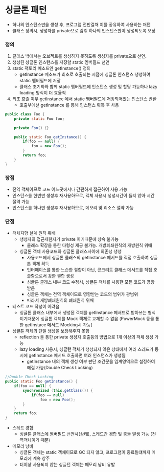 # 싱글톤 패턴
* 하나의 인스턴스만을 생성 후, 프로그램 전반걸쳐 이를 공유하여 사용하는 패턴
* 클래스 정의시, 생성자를 private으로 감춰 하나의 인스턴스만이 생성되도록 보장

### 정의
1. 클래스 밖에서는 오브젝트를 생성하지 못하도록 생성자를 private으로 선언.
2. 생성된 싱글톤 인스턴스를 저장할 static 멤버필드 선언
3. static 팩토리 메소드인 getInstance() 정의 
   * getInstance 메소드가 최초로 호출되는 시점에 싱글톤 인스턴스 생성하여 static 멤버필드에 저장
   * 클래스 초기화와 함께 static 멤버필드에 인스턴스 생성 및 할당 가능하나 lazy loading 방식이 더 효율적
4. 최초 효출 이우  getInstance 에서 static 멤버필드에 저장되어있는 인스턴스 반환
   * 호출부에선 getInstance 를 통해 인스턴스 획득 후 사용

```java
public class Foo {
	private static Foo foo;
	
	private Foo() {}
	
	public static Foo getInstance() {
		if(foo == null) {
			foo = new Foo();
		}
		return foo;
	}
}
```

### 장점
* 전역 객체이므로 코드 어느곳에서나 간편하게 접근하여 사용 가능
* 인스턴스를 한번만 생성후 재사용하므로, 객체 사용시 생성시간이 들지 않아 시간 절약 가능
* 인스턴스를 하나만 생성후 재사용하므로, 메모리 및 리소스 절약 가능

### 단점
* 객체지향 설계 원칙 위배
	* 생성자의 접근제한자가 private 이기때문에 상속 불가능
		* 클래스 확장을 통한 다형성 제공 불가능. 개방폐쇄원칙의 개방원칙 위배
	* 싱글톤 객체 사용코드와 싱글톤 클래스사이에 의존성 생성
		* 사용코드에서 싱글톤 클래스의 getInstance 메서드를 직접 호출하여 싱글톤 객체 획득
		* 인터페이스를 통한 느슨한 결합이 아닌, 콘크리트 클래스 메서드를 직접 호출함으로서 강한 결합 생성 
		* 싱글톤 클래스 내부 코드 수정시, 싱글톤 객체를 사용한 모든 코드가 영향 받음
		* 싱글톤 객체는 전역 객체이므로 영향받는 코드의 범위가 광범위
		* 따라서 개방폐쇄원칙의 폐쇄원칙 위배
* 테스트 코드 작성이 어려움
	* 싱글톤 클래스 내부에서 생성된 객체를 getInstance 메서드로 받아쓰는 형식이기때문에 싱글톤 객체를 Mock 객체로 교체할 수 없음 (PowerMock 등을 통한 getInstace 메서드 Mocking시 가능)
* 싱글톤 객체의 단일 생성을 보장해주지 못함
	* reflection 을 통한 private 생성자 호출등의 방법으로 1개 이상의 객체 생성 가능
	* lazy loading 사용시, 싱글턴 객체가 생성되지 않은 상태에서 여러 스레드가 동시에 getInstance 메서드 호출하면 여러 인스턴스가 생성됨
		* getInstance 내의 객체 생성 여부 판단 조건문을 임계영역으로 설정하여 해결 가능(Double Check Locking)
```java
//Double Check Locking
public static Foo getInstance() {     
	if(foo == null) {                  
		synchronized (this.getClass()) {    
			if(foo == null) 
				foo = new Foo();
		}
	}
	return foo;                       
}
```
* 스레드 경합
	* 싱글톤 클래스에 멤버필드 선언시(상태), 스레드간 경합 및 충돌 발생 가능 (전역객체이기 때문)
* 메모리 낭비
	* 싱글톤 객체는 static 객체이므로 GC 되지 않고, 프로그램이 종료될떄까지 메모리에 계속 상주
	* 더이상 사용되지 않는 싱글턴 객체는 메모리 낭비 유발